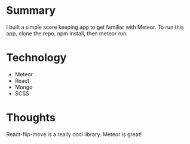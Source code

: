 # Summary

I built a simple score keeping app to get familiar with Meteor. To run this app, clone the repo, npm install, then meteor run.

# Technology

* Meteor
* React
* Mongo
* SCSS

# Thoughts

React-flip-move is a really cool library. Meteor is great!
